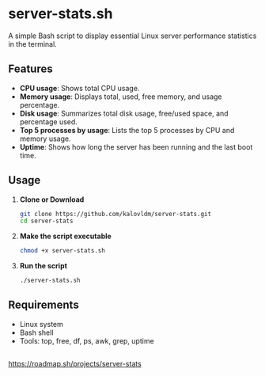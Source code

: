 # server-stats.sh

A simple Bash script to display essential Linux server performance statistics in the terminal.

## Features

- **CPU usage**: Shows total CPU usage.
- **Memory usage**: Displays total, used, free memory, and usage percentage.
- **Disk usage**: Summarizes total disk usage, free/used space, and percentage used.
- **Top 5 processes by usage**: Lists the top 5 processes by CPU and memory usage.
- **Uptime**: Shows how long the server has been running and the last boot time.

## Usage

1. **Clone or Download**

   ```bash
   git clone https://github.com/kalovldm/server-stats.git
   cd server-stats
   
2. **Make the script executable**

   ```bash
   chmod +x server-stats.sh
   
3. **Run the script**

   ```bash
   ./server-stats.sh

## Requirements
- Linux system
- Bash shell
- Tools: top, free, df, ps, awk, grep, uptime

## 
https://roadmap.sh/projects/server-stats
